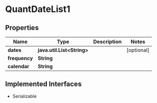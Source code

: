 

# QuantDateList1


## Properties

Name | Type | Description | Notes
------------ | ------------- | ------------- | -------------
**dates** | **java.util.List&lt;String&gt;** |  |  [optional]
**frequency** | **String** |  | 
**calendar** | **String** |  | 


## Implemented Interfaces

* Serializable


